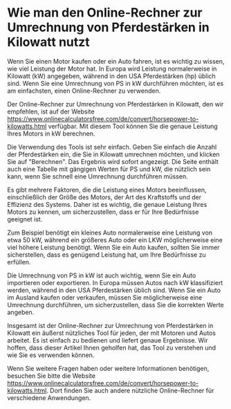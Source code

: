 Wie man den Online-Rechner zur Umrechnung von Pferdestärken in Kilowatt nutzt
=============================================================================

Wenn Sie einen Motor kaufen oder ein Auto fahren, ist es wichtig zu wissen, wie viel Leistung der Motor hat. In Europa wird Leistung normalerweise in Kilowatt (kW) angegeben, während in den USA Pferdestärken (hp) üblich sind. Wenn Sie eine Umrechnung von PS in kW durchführen möchten, ist es am einfachsten, einen Online-Rechner zu verwenden.

Der Online-Rechner zur Umrechnung von Pferdestärken in Kilowatt, den wir empfehlen, ist auf der Website <https://www.onlinecalculatorsfree.com/de/convert/horsepower-to-kilowatts.html> verfügbar. Mit diesem Tool können Sie die genaue Leistung Ihres Motors in kW berechnen.

Die Verwendung des Tools ist sehr einfach. Geben Sie einfach die Anzahl der Pferdestärken ein, die Sie in Kilowatt umrechnen möchten, und klicken Sie auf "Berechnen". Das Ergebnis wird sofort angezeigt. Die Seite enthält auch eine Tabelle mit gängigen Werten für PS und kW, die nützlich sein kann, wenn Sie schnell eine Umrechnung durchführen müssen.

Es gibt mehrere Faktoren, die die Leistung eines Motors beeinflussen, einschließlich der Größe des Motors, der Art des Kraftstoffs und der Effizienz des Systems. Daher ist es wichtig, die genaue Leistung Ihres Motors zu kennen, um sicherzustellen, dass er für Ihre Bedürfnisse geeignet ist.

Zum Beispiel benötigt ein kleines Auto normalerweise eine Leistung von etwa 50 kW, während ein größeres Auto oder ein LKW möglicherweise eine viel höhere Leistung benötigt. Wenn Sie ein Auto kaufen, sollten Sie immer sicherstellen, dass es genügend Leistung hat, um Ihre Bedürfnisse zu erfüllen.

Die Umrechnung von PS in kW ist auch wichtig, wenn Sie ein Auto importieren oder exportieren. In Europa müssen Autos nach kW klassifiziert werden, während in den USA Pferdestärken üblich sind. Wenn Sie ein Auto im Ausland kaufen oder verkaufen, müssen Sie möglicherweise eine Umrechnung durchführen, um sicherzustellen, dass Sie die korrekten Werte angeben.

Insgesamt ist der Online-Rechner zur Umrechnung von Pferdestärken in Kilowatt ein äußerst nützliches Tool für jeden, der mit Motoren und Autos arbeitet. Es ist einfach zu bedienen und liefert genaue Ergebnisse. Wir hoffen, dass dieser Artikel Ihnen geholfen hat, das Tool zu verstehen und wie Sie es verwenden können.

Wenn Sie weitere Fragen haben oder weitere Informationen benötigen, besuchen Sie bitte die Website <https://www.onlinecalculatorsfree.com/de/convert/horsepower-to-kilowatts.html>. Dort finden Sie auch andere nützliche Online-Rechner für verschiedene Anwendungen.